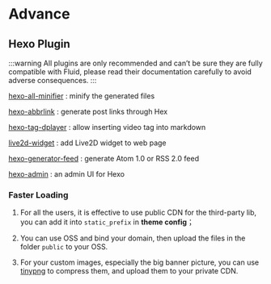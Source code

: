 # Advance

<Adsense :data-ad-client=$themeConfig.ads.client :data-ad-slot=$themeConfig.ads.slot is-new-ads-code="yes" class="side-ads"></Adsense>

## Hexo Plugin

:::warning
All plugins are only recommended and can’t be sure they are fully compatible with Fluid, please read their documentation carefully to avoid adverse consequences.
:::

[hexo-all-minifier](https://github.com/chenzhutian/hexo-all-minifier) : minify the generated files

[hexo-abbrlink](https://github.com/rozbo/hexo-abbrlink) : generate post links through Hex

[hexo-tag-dplayer](https://github.com/MoePlayer/hexo-tag-dplayer) : allow inserting video tag into markdown

[live2d-widget](https://github.com/stevenjoezhang/live2d-widget) : add Live2D widget to web page

[hexo-generator-feed](https://github.com/hexojs/hexo-generator-feed) : generate Atom 1.0 or RSS 2.0 feed

[hexo-admin](https://github.com/jaredly/hexo-admin) : an admin UI for Hexo

<InArticleAdsense :data-ad-client=$themeConfig.ads.client :data-ad-slot=$themeConfig.ads.inSlot is-new-ads-code="yes"></InArticleAdsense>

### Faster Loading

1. For all the users, it is effective to use public CDN for the third-party lib, you can add it into `static_prefix` in **theme config**；

2. You can use OSS and bind your domain, then upload the files in the folder `public` to your OSS.

3. For your custom images, especially the big banner picture, you can use [tinypng](https://tinypng.com) to compress them, and upload them to your private CDN.
